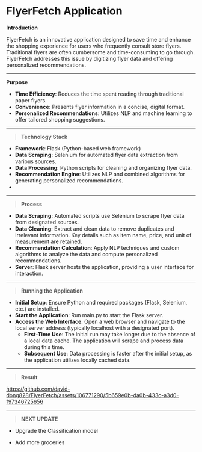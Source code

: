 # FlyerFetch Application

**Introduction** 

FlyerFetch is an innovative application designed to save time and enhance the shopping experience for users who frequently consult store flyers. Traditional flyers are often cumbersome and time-consuming to go through. FlyerFetch addresses this issue by digitizing flyer data and offering personalized recommendations.

------
**Purpose**

- **Time Efficiency**: Reduces the time spent reading through traditional paper flyers.
- **Convenience**: Presents flyer information in a concise, digital format.
- **Personalized Recommendations**: Utilizes NLP and machine learning to offer tailored shopping suggestions.

------

> **Technology Stack**

- **Framework**: Flask (Python-based web framework)
- **Data Scraping**: Selenium for automated flyer data extraction from various sources.
- **Data Processing**: Python scripts for cleaning and organizing flyer data.
- **Recommendation Engine**: Utilizes NLP and combined algorithms for generating personalized recommendations.
- 
----
> **Process**
- **Data Scraping**: Automated scripts use Selenium to scrape flyer data from designated sources.
- **Data Cleaning**: Extract and clean data to remove duplicates and irrelevant information. Key details such as item name, price, and unit of measurement are retained.
- **Recommendation Calculation**: Apply NLP techniques and custom algorithms to analyze the data and compute personalized recommendations.
- **Server**: Flask server hosts the application, providing a user interface for interaction.

-----

> **Running the Application**
- **Initial Setup**: Ensure Python and required packages (Flask, Selenium, etc.) are installed.
- **Start the Application**: Run main.py to start the Flask server.
- **Access the Web Interface**: Open a web browser and navigate to the local server address (typically localhost with a designated port).
  - **First-Time Use**: The initial run may take longer due to the absence of a local data cache. The application will scrape and process data during this time.
  - **Subsequent Use**: Data processing is faster after the initial setup, as the application utilizes locally cached data. 

------

> **Result**


https://github.com/david-dong828/FlyerFetch/assets/106771290/5b659e0b-da0b-433c-a3d0-f97346725656

------

> **NEXT UPDATE**

- Upgrade the Classification model

- Add more groceries

